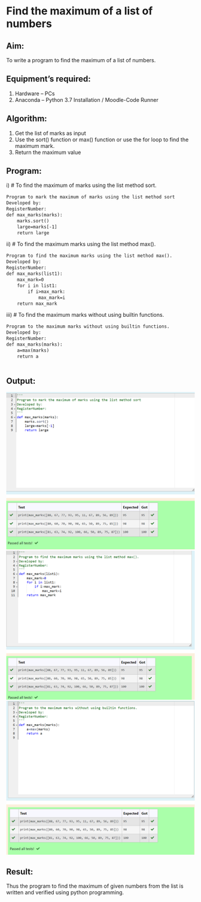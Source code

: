 # Find the maximum of a list of numbers
## Aim:
To write a program to find the maximum of a list of numbers.
## Equipment’s required:
1.	Hardware – PCs
2.	Anaconda – Python 3.7 Installation / Moodle-Code Runner
## Algorithm:
1.	Get the list of marks as input
2.	Use the sort() function or max() function or use the for loop to find the maximum mark.
3.	Return the maximum value
## Program:

i)	# To find the maximum of marks using the list method sort.
```
Program to mark the maximum of marks using the list method sort
Developed by: 
RegisterNumber: 
def max_marks(marks):
    marks.sort()
    large=marks[-1]
    return large

```

ii)	# To find the maximum marks using the list method max().
```
Program to find the maximum marks using the list method max().
Developed by: 
RegisterNumber: 
def max_marks(list1):
    max_mark=0
    for i in list1:
        if i>max_mark:
            max_mark=i
    return max_mark

```

iii) # To find the maximum marks without using builtin functions.
```
Program to the maximum marks without using builtin functions.
Developed by: 
RegisterNumber: 
def max_marks(marks):
    a=max(marks)
    return a
    
```

## Output:
![Alt text](sort-1.png)
![Alt text](list-1.png)
![Alt text](buildin-1.png)

## Result:
Thus the program to find the maximum of given numbers from the list is written and verified using python programming.